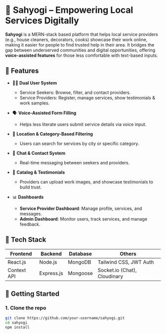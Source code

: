 # 🙌 Sahyogi – Empowering Local Services Digitally

**Sahyogi** is a MERN-stack based platform that helps local service providers (e.g., house cleaners, decorators, cooks) showcase their work online, making it easier for people to find trusted help in their area. It bridges the gap between underserved communities and digital opportunities, offering **voice-assisted features** for those less comfortable with text-based inputs.

## 🌟 Features

- 🧑‍🔧 **Dual User System**  
  - Service Seekers: Browse, filter, and contact providers.  
  - Service Providers: Register, manage services, show testimonials & work samples.

- 🗣️ **Voice-Assisted Form Filling**  
  - Helps less literate users submit service details via voice input.

- 📍 **Location & Category-Based Filtering**  
  - Users can search for services by city or specific category.

- 💬 **Chat & Contact System**  
  - Real-time messaging between seekers and providers.

- 📸 **Catalog & Testimonials**  
  - Providers can upload work images, and showcase testimonials to build trust.

- 📊 **Dashboards**  
  - **Service Provider Dashboard**: Manage profile, services, and messages.  
  - **Admin Dashboard**: Monitor users, track services, and manage feedback.


## 🧱 Tech Stack

| Frontend      | Backend       | Database   | Others                    |
|---------------|---------------|------------|---------------------------|
| React.js      | Node.js       | MongoDB    | Tailwind CSS, JWT Auth    |
| Context API   | Express.js    | Mongoose   | Socket.io (Chat), Cloudinary |


## 🚀 Getting Started

### 1. Clone the repo

```bash
git clone https://github.com/your-username/sahyogi.git
cd sahyogi
npm install
